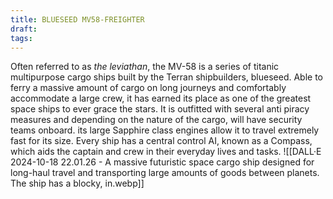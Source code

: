 ```yaml
---
title: BLUESEED MV58-FREIGHTER
draft: 
tags:
---
```

Often referred to as *the leviathan*, the MV-58 is a series of titanic multipurpose cargo ships built by the Terran shipbuilders, blueseed. Able to ferry a massive amount of cargo on long journeys and comfortably accommodate a large crew, it has earned its place as one of the greatest space ships to ever grace the stars. It is outfitted with several anti piracy measures and depending on the nature of the cargo, will have security teams onboard. its large Sapphire class engines allow it to travel extremely fast for its size. Every ship has a central control AI, known as a Compass, which aids the captain and crew in their everyday lives and tasks.  ![[DALL·E 2024-10-18 22.01.26 - A massive futuristic space cargo ship designed for long-haul travel and transporting large amounts of goods between planets. The ship has a blocky, in.webp]]
